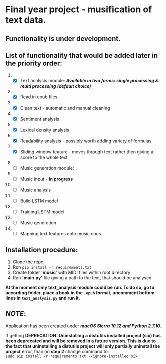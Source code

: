 # Final year project - musification of text data.

## **Functionality is under development.**

## List of functionality that would be added later in the priority order:

1. - [x] Text analysis module: **_Available in two forms: single processing & multi processing (default choice)_**
  1. - [x] Read in epub files
  2. - [x] Clean text - automatic and manual cleaning
  3. - [x] Sentiment analysis
  4. - [x] Lexical density analysis
  5. - [x] Readability analysis - possibly worth adding variety of formulas
  6. - [x] Sliding window feature - moves through text rather then giving a score to the whole text

2. - [ ] Music generation module:
  1. - [ ] Music input - **in progress**
  2. - [ ] Music analysis
  3. - [ ] Build LSTM model
  4. - [ ] Training LSTM model
  5. - [ ] Music generation
  6. - [ ] Mapping text features onto music ones

## Installation procedure:
  1. Clone the repo
  2. Run `pip install -r requirements.txt`
  3. Create folder __'music'__ with MIDI files within root directory
  4. Run __'main.py'__ file giving a path to the text, that should be analysed

**At the moment only text_analysis module could be run. To do so, go to according folder, place a book in the `.epub` format, uncomment bottom lines in `text_analysis.py` and run it.**

## **_NOTE_**:
Application has been created under _**macOS Sierra 10.12 and Python 2.7.10**_.

If getting **DEPRECATION: Uninstalling a distutils installed project (six) has
been deprecated and will be removed in a future version. This is due to the fact
that uninstalling a distutils project will only partially uninstall the project**
error, than on **step 2** change command to:  
`sudo pip install -r requirements.txt --ignore-installed six`
